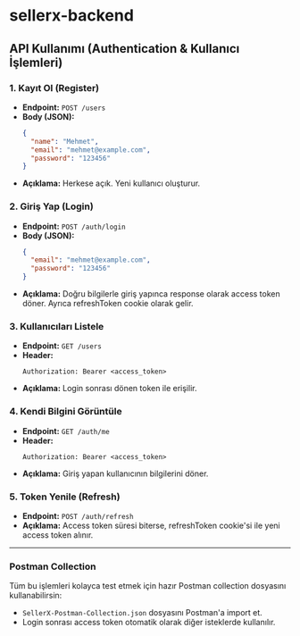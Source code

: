 # sellerx-backend

## API Kullanımı (Authentication & Kullanıcı İşlemleri)

### 1. Kayıt Ol (Register)

- **Endpoint:** `POST /users`
- **Body (JSON):**
  ```json
  {
    "name": "Mehmet",
    "email": "mehmet@example.com",
    "password": "123456"
  }
  ```
- **Açıklama:** Herkese açık. Yeni kullanıcı oluşturur.

### 2. Giriş Yap (Login)

- **Endpoint:** `POST /auth/login`
- **Body (JSON):**
  ```json
  {
    "email": "mehmet@example.com",
    "password": "123456"
  }
  ```
- **Açıklama:** Doğru bilgilerle giriş yapınca response olarak access token döner. Ayrıca refreshToken cookie olarak gelir.

### 3. Kullanıcıları Listele

- **Endpoint:** `GET /users`
- **Header:**
  ```
  Authorization: Bearer <access_token>
  ```
- **Açıklama:** Login sonrası dönen token ile erişilir.

### 4. Kendi Bilgini Görüntüle

- **Endpoint:** `GET /auth/me`
- **Header:**
  ```
  Authorization: Bearer <access_token>
  ```
- **Açıklama:** Giriş yapan kullanıcının bilgilerini döner.

### 5. Token Yenile (Refresh)

- **Endpoint:** `POST /auth/refresh`
- **Açıklama:** Access token süresi biterse, refreshToken cookie'si ile yeni access token alınır.

---

### Postman Collection

Tüm bu işlemleri kolayca test etmek için hazır Postman collection dosyasını kullanabilirsin:

- `SellerX-Postman-Collection.json` dosyasını Postman'a import et.
- Login sonrası access token otomatik olarak diğer isteklerde kullanılır.
